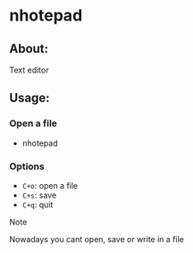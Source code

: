# nhotepad

## About:

Text editor

## Usage:

### Open a file

- nhotepad <file>

### Options

- `C+o`: open a file
- `C+s`: save
- `C+q`: quit

> [!note]
> Nowadays you cant open, save or write in a file


